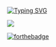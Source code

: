 
[![Typing SVG](https://readme-typing-svg.demolab.com/?lines=Hello+Cuties+♥)](https://git.io/typing-svg)

![](https://komarev.com/ghpvc/?username=ASMAAGT)      

[![forthebadge](https://forthebadge.com/images/badges/built-with-love.svg)](https://forthebadge.com)

<!--
**ASMAAGT/ASMAAGT** is a ✨ _special_ ✨ repository because its `README.md` (this file) appears on your GitHub profile.

Here are some ideas to get you started:

- 🔭 I’m currently working on ...
- 🌱 I’m currently learning ...
- 👯 I’m looking to collaborate on ...
- 🤔 I’m looking for help with ...
- 💬 Ask me about ...
- 📫 How to reach me: ...
- 😄 Pronouns: ...
- ⚡ Fun fact: ...
-->
